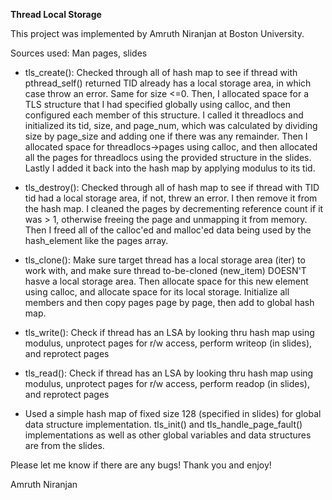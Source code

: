 ****Thread Local Storage****
  
This project was implemented by Amruth Niranjan at Boston University.

Sources used: Man pages, slides

- tls_create(): Checked through all of hash map to see if thread with pthread_self() returned TID already has a local storage area, in which case throw an error. Same for size <=0. Then, I allocated space for a TLS structure that I had specified globally using calloc, and then configured each member of this structure. I called it threadlocs and initialized its tid, size, and page_num, which was calculated by dividing size by page_size and adding one if there was any remainder. Then I allocated space for threadlocs->pages using calloc, and then allocated all the pages for threadlocs using the provided structure in the slides. Lastly I added it back into the hash map by applying modulus to its tid.

- tls_destroy():  Checked through all of hash map to see if thread with TID tid had a local storage area, if not, threw an error. I then remove it from the hash map. I cleaned the pages by decrementing reference count if it was > 1, otherwise freeing the page and unmapping it from memory. Then I freed all of the calloc'ed and malloc'ed data being used by the hash_element like the pages array.

- tls_clone(): Make sure target thread has a local storage area (iter) to work with, and make sure thread to-be-cloned (new_item) DOESN'T hasve a local storage area. Then allocate space for this new element using calloc, and allocate space for its local storage. Initialize all members and then copy pages page by page, then add to global hash map.

- tls_write(): Check if thread has an LSA by looking thru hash map using modulus, unprotect pages for r/w access, perform writeop (in slides), and reprotect pages

- tls_read(): Check if thread has an LSA by looking thru hash map using modulus, unprotect pages for r/w access, perform readop (in slides), and reprotect pages

- Used a simple hash map of fixed size 128 (specified in slides) for global data structure implementation. tls_init() and tls_handle_page_fault() implementations as well as other global variables and data structures are from the slides.


Please let me know if there are any bugs! Thank you and enjoy!

Amruth Niranjan
